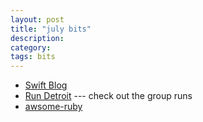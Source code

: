 ```yaml
---
layout: post
title: "july bits"
description:
category:
tags: bits
---
```

* [Swift Blog][swift]
* [Run Detroit][run] --- check out the group runs
* [awsome-ruby][ar]

[swift]: https://developer.apple.com/swift/blog/
[run]: http://www.run-detroit.com/
[ar]: https://github.com/markets/awesome-ruby "A collection of awesome Ruby libraries, tools, frameworks and software"
